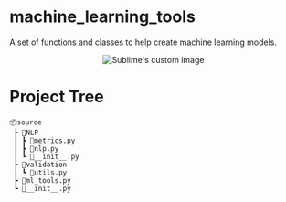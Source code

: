 # machine_learning_tools
A set of functions and classes to help create machine learning models.

<p align="center">
  <img src="https://user-images.githubusercontent.com/50979367/128240380-b04464e4-c95d-4084-9c1b-4cfd413a211a.png" alt="Sublime's custom image"/>
</p>

# Project Tree
```
📦source
 ┣ 📂NLP
 ┃ ┣ 📜metrics.py
 ┃ ┣ 📜nlp.py
 ┃ ┗ 📜__init__.py
 ┣ 📂validation
 ┃ ┗ 📜utils.py
 ┣ 📜ml_tools.py
 ┗ 📜__init__.py
 ```
